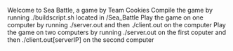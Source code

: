 Welcome to Sea Battle, a game by Team Cookies
Compile the game by running ./buildscript.sh located in /Sea_Battle
Play the game on one computer by running ./server.out and then ./client.out on the computer
Play the game on two computers by running ./server.out on the first coputer and then ./client.out[serverIP] on the second computer
